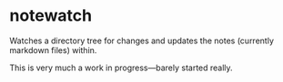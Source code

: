 # notewatch
Watches a directory tree for changes and updates the notes (currently markdown files) within.

This is very much a work in progress—barely started really.
